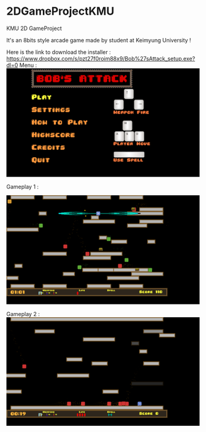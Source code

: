 2DGameProjectKMU
================

KMU 2D GameProject

It's an 8bits style arcade game made by student at Keimyung University !

Here is the link to download the installer : https://www.dropbox.com/s/pzt27f0roim88x9/Bob%27sAttack_setup.exe?dl=0
Menu :
![Menu](https://github.com/merche-o/2DGameProjectKMU/blob/master/Bob's%20attack/menu.bob.png?raw=true)


Gameplay 1 :

![GAMEPLAY1](https://github.com/merche-o/2DGameProjectKMU/blob/master/Bob's%20attack/in_game1.png?raw=true)

Gameplay 2 :
![GAMEPLAY2](https://github.com/merche-o/2DGameProjectKMU/blob/master/Bob's%20attack/in_game2.png?raw=true)
